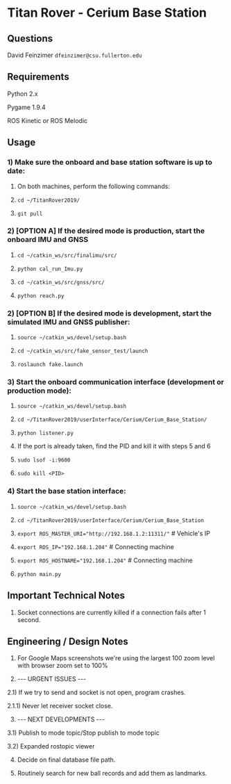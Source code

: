 # Titan Rover - Cerium Base Station


## Questions

David Feinzimer `dfeinzimer@csu.fullerton.edu`



## Requirements

Python 2.x

Pygame 1.9.4

ROS Kinetic or ROS Melodic



## Usage

### 1) Make sure the onboard and base station software is up to date:

1) On both machines, perform the following commands:

2) `cd ~/TitanRover2019/`

3) `git pull`


### 2) [OPTION A] If the desired mode is production, start the onboard IMU and GNSS

1) `cd ~/catkin_ws/src/finalimu/src/`

2) `python cal_run_Imu.py`

3) `cd ~/catkin_ws/src/gnss/src/`

4) `python reach.py`


### 2) [OPTION B] If the desired mode is development, start the simulated IMU and GNSS publisher:

1) `source ~/catkin_ws/devel/setup.bash`

2) `cd ~/catkin_ws/src/fake_sensor_test/launch`

3) `roslaunch fake.launch`


### 3) Start the onboard communication interface (development or production mode):

1. `source ~/catkin_ws/devel/setup.bash`

2. `cd ~/TitanRover2019/userInterface/Cerium/Cerium_Base_Station/`

3. `python listener.py`

4. If the port is already taken, find the PID and kill it with steps 5 and 6

5. `sudo lsof -i:9600`

6. `sudo kill <PID>`


### 4) Start the base station interface:

1) `source ~/catkin_ws/devel/setup.bash`

2) `cd ~/TitanRover2019/userInterface/Cerium/Cerium_Base_Station`

3) `export ROS_MASTER_URI="http://192.168.1.2:11311/"` # Vehicle's IP

4) `export ROS_IP="192.168.1.204"` # Connecting machine

5) `export ROS_HOSTNAME="192.168.1.204"` # Connecting machine

6) `python main.py`



## Important Technical Notes

1) Socket connections are currently killed if a connection fails after 1 second.



## Engineering / Design Notes

1) For Google Maps screenshots we're using the largest 100 zoom level with
browser zoom set to 100%

2) --- URGENT ISSUES ---

 2.1) If we try to send and socket is not open, program crashes.

  2.1.1) Never let receiver socket close.

3) --- NEXT DEVELOPMENTS ---

 3.1) Publish to mode topic/Stop publish to mode topic

 3.2) Expanded rostopic viewer

4) Decide on final database file path.

5) Routinely search for new ball records and add them as landmarks.
